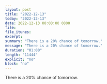 ```yaml
---
layout: post
title: "2022-12-13"
today: "2022-12-13"
date: 2022-12-13 00:00:00 0000
file:
file_itunes:
excerpt:
summary: "There is a 20% chance of tomorrow."
message: "There is a 20% chance of tomorrow."
duration: "01:00"
length: "11444"
explicit: "no"
block: "no"
---
```

There is a 20% chance of tomorrow.

